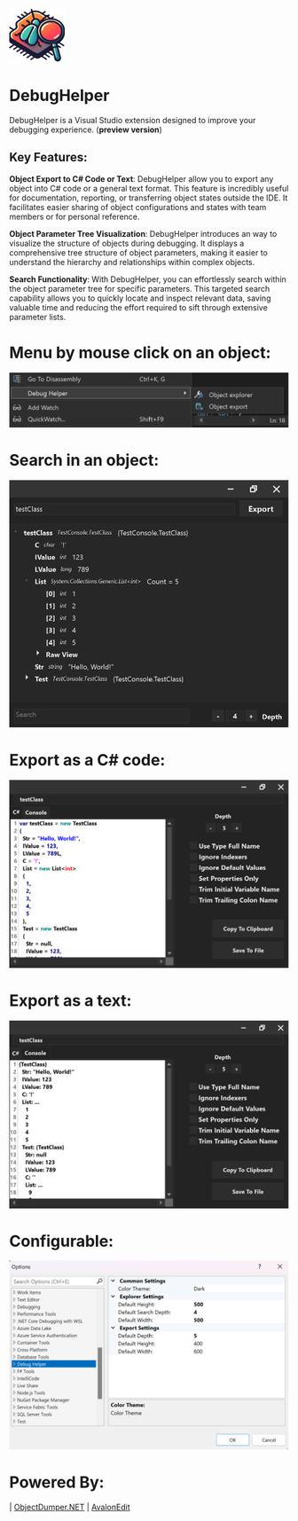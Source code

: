 
<img src="https://raw.githubusercontent.com/flash2048/DebugHelper/main/assets/DebugHelper256.png" width="100" height="100" />

# DebugHelper
DebugHelper is a Visual Studio extension designed to improve your debugging experience. (**preview version**)

## Key Features:
**Object Export to C# Code or Text**: DebugHelper allow you to export any object into C# code or a general text format. This feature is incredibly useful for documentation, reporting, or transferring object states outside the IDE. It facilitates easier sharing of object configurations and states with team members or for personal reference.

**Object Parameter Tree Visualization**: DebugHelper introduces an way to visualize the structure of objects during debugging. It displays a comprehensive tree structure of object parameters, making it easier to understand the hierarchy and relationships within complex objects.

**Search Functionality**: With DebugHelper, you can effortlessly search within the object parameter tree for specific parameters. This targeted search capability allows you to quickly locate and inspect relevant data, saving valuable time and reducing the effort required to sift through extensive parameter lists.

# Menu by mouse click on an object:
<img src="https://raw.githubusercontent.com/flash2048/DebugHelper/main/assets/Menu_by_mouse_click.png" />

# Search in an object:
<img src="https://raw.githubusercontent.com/flash2048/DebugHelper/main/assets/Search.png" />

# Export as a C# code:
<img src="https://raw.githubusercontent.com/flash2048/DebugHelper/main/assets/ExportCSharp.png" />

# Export as a text:
<img src="https://raw.githubusercontent.com/flash2048/DebugHelper/main/assets/ExportConsole.png" />

# Configurable:
<img src="https://raw.githubusercontent.com/flash2048/DebugHelper/main/assets/Options.png" />

# Powered By:
| [ObjectDumper.NET](https://github.com/thomasgalliker/ObjectDumper)
| [AvalonEdit](https://github.com/icsharpcode/AvalonEdit)